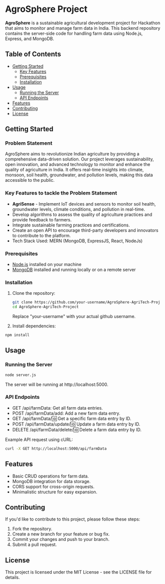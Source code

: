 # AgroSphere Project

<b>AgroSphere</b> is a sustainable agricultural development project for Hackathon that aims to monitor and manage farm data in India. This backend repository contains the server-side code for handling farm data using Node.js, Express, and MongoDB.


## Table of Contents

- [Getting Started](#getting-started)
  - [Key Features](#key-features)
  - [Prerequisites](#prerequisites)
  - [Installation](#installation)
- [Usage](#usage)
  - [Running the Server](#running-the-server)
  - [API Endpoints](#api-endpoints)
- [Features](#features)
- [Contributing](#contributing)
- [License](#license)

## Getting Started

### Problem Statement

AgroSphere aims to revolutionize Indian agriculture by providing a comprehensive data-driven solution. Our project leverages sustainability, open innovation, and advanced technology to monitor and enhance the quality of agriculture in India. It offers real-time insights into climate, monsoon, soil health, groundwater, and pollution levels, making this data accessible to the public.

### Key Features to tackle the Problem Statement

- <b>AgriSense</b> - Implement IoT devices and sensors to monitor soil health, groundwater levels, climate conditions, and pollution in real-time.
- Develop algorithms to assess the quality of agriculture practices and provide feedback to farmers.
- Integrate sustainable farming practices and certifications.
- Create an open API to encourage third-party developers and innovators to contribute to the platform.
- Tech Stack Used: MERN (MongoDB, ExpressJS, React, NodeJs)

### Prerequisites

- [Node.js](https://nodejs.org/) installed on your machine
- [MongoDB](https://www.mongodb.com/) installed and running locally or on a remote server

### Installation

1. Clone the repository:

   ```bash
   git clone https://github.com/your-username/AgroSphere-AgriTech-Project.git
   cd AgroSphere-AgriTech-Project
   ```
   Replace "your-username" with your actual github username.
2. Install dependencies:

```bash
npm install
```

## Usage
### Running the Server
```bash
node server.js
```
The server will be running at http://localhost:5000.

### API Endpoints
- GET /api/farmData: Get all farm data entries.
- POST /api/farmData/add: Add a new farm data entry.
- GET /api/farmData/:id: Get a specific farm data entry by ID.
- POST /api/farmData/update/:id: Update a farm data entry by ID.
- DELETE /api/farmData/delete/:id: Delete a farm data entry by ID.

Example API request using cURL:
```bash
curl -X GET http://localhost:5000/api/farmData
```

## Features
- Basic CRUD operations for farm data.
- MongoDB integration for data storage.
- CORS support for cross-origin requests.
- Minimalistic structure for easy expansion.

## Contributing
If you'd like to contribute to this project, please follow these steps:

1. Fork the repository.
2. Create a new branch for your feature or bug fix.
3. Commit your changes and push to your branch.
4. Submit a pull request.

## License
This project is licensed under the MIT License - see the LICENSE file for details.
